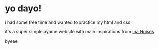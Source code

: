 <h1>yo dayo!</h2>

i had some free time and wanted to practice my html and css

it's a super simple ayame website with main inspirations from [Ina Noises](https://inanoises.com/)

byeee